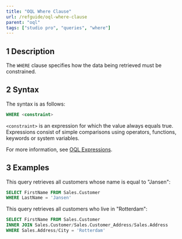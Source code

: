 ```yaml
---
title: "OQL Where Clause"
url: /refguide/oql-where-clause
parent: "oql"
tags: ["studio pro", "queries", "where"]
---
```


## 1 Description

The `WHERE` clause specifies how the data being retrieved must be constrained.

## 2 Syntax

The syntax is as follows:

```sql
WHERE <constraint>
```

`<constraint>` is an expression for which the value always equals true. Expressions consist of simple comparisons using operators, functions, keywords or system variables.

For more information, see [OQL Expressions](oql-expressions).

## 3 Examples

This query retrieves all customers whose name is equal to "Jansen":

```sql
SELECT FirstName FROM Sales.Customer
WHERE LastName = 'Jansen'
```

This query retrieves all customers who live in "Rotterdam":

```sql
SELECT FirstName FROM Sales.Customer
INNER JOIN Sales.Customer/Sales.Customer_Address/Sales.Address
WHERE Sales.Address/City = 'Rotterdam'
```
